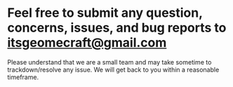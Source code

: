 # Feel free to submit any question, concerns, issues, and bug reports to itsgeomecraft@gmail.com
Please understand that we are a small team and may take sometime to trackdown/resolve any issue. We will get back to you within a reasonable timeframe.
